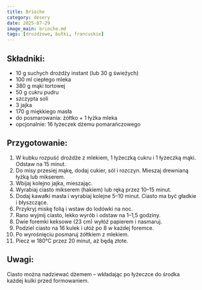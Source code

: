 ```yaml
---
title: Brioche
category: desery
date: 2025-07-29
image_main: brioche.md
tags: [drożdżowe, bułki, francuskie]
---
```


## Składniki:
- 10 g suchych drożdży instant (lub 30 g świeżych)
- 100 ml ciepłego mleka
- 380 g mąki tortowej
- 50 g cukru pudru
- szczypta soli
- 3 jajka
- 170 g miękkiego masła
- do posmarowania: żółtko + 1 łyżka mleka
- opcjonalnie: 16 łyżeczek dżemu pomarańczowego

## Przygotowanie:
1. W kubku rozpuść drożdże z mlekiem, 1 łyżeczką cukru i 1 łyżeczką mąki. Odstaw na 15 minut.
2. Do misy przesiej mąkę, dodaj cukier, sól i rozczyn. Mieszaj drewnianą łyżką lub mikserem.
3. Wbijaj kolejno jajka, mieszając.
4. Wyrabiaj ciasto mikserem (hakiem) lub ręką przez 10–15 minut.
5. Dodaj kawałki masła i wyrabiaj kolejne 5–10 minut. Ciasto ma być gładkie i błyszczące.
6. Przykryj miskę folią i wstaw do lodówki na noc.
7. Rano wyjmij ciasto, lekko wyrób i odstaw na 1–1,5 godziny.
8. Dwie foremki keksowe (23 cm) wyłóż papierem i nasmaruj.
9. Podziel ciasto na 16 kulek i ułóż po 8 w każdej foremce.
10. Po wyrośnięciu posmaruj żółtkiem z mlekiem.
11. Piecz w 180°C przez 20 minut, aż będą złote.

## Uwagi:
Ciasto można nadziewać dżemem – wkładając po łyżeczce do środka każdej kulki przed formowaniem.

